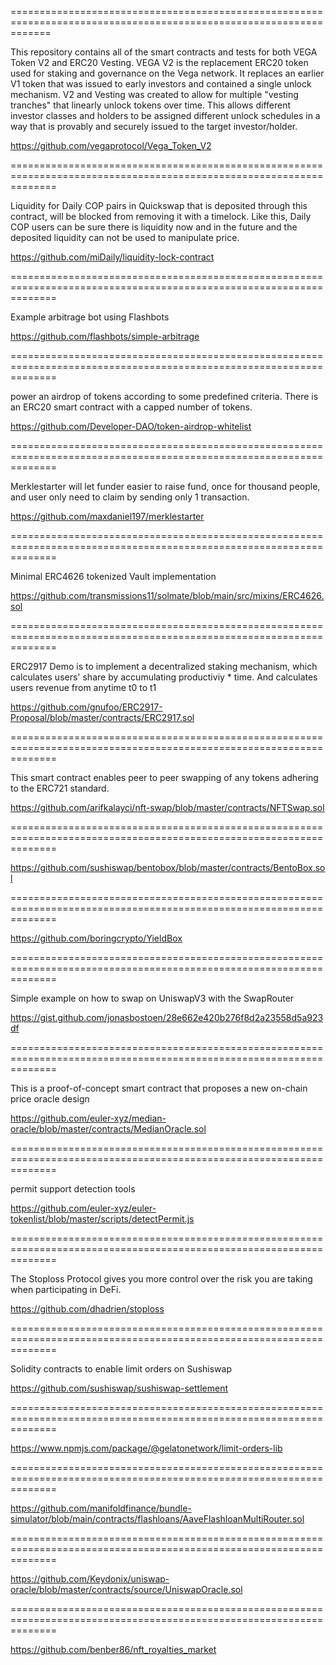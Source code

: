 ===================================================================================================================

This repository contains all of the smart contracts and tests for both VEGA Token V2 and ERC20 Vesting. VEGA V2 is the replacement ERC20 token used for staking and governance on the Vega network. It replaces an earlier V1 token that was issued to early investors and contained a single unlock mechanism. V2 and Vesting was created to allow for multiple "vesting tranches" that linearly unlock tokens over time. This allows different investor classes and holders to be assigned different unlock schedules in a way that is provably and securely issued to the target investor/holder.

https://github.com/vegaprotocol/Vega_Token_V2

====================================================================================================================

Liquidity for Daily COP pairs in Quickswap that is deposited through this contract, will be blocked from removing it with a timelock. Like this, Daily COP users can be sure there is liquidity now and in the future and the deposited liquidity can not be used to manipulate price.

https://github.com/miDaily/liquidity-lock-contract

====================================================================================================================

Example arbitrage bot using Flashbots

https://github.com/flashbots/simple-arbitrage

====================================================================================================================

power an airdrop of tokens according to some predefined criteria. There is an ERC20 smart contract with a capped number of tokens.

https://github.com/Developer-DAO/token-airdrop-whitelist

====================================================================================================================

Merklestarter will let funder easier to raise fund, once for thousand people, and user only need to claim by sending only 1 transaction.

https://github.com/maxdaniel197/merklestarter

====================================================================================================================

Minimal ERC4626 tokenized Vault implementation

https://github.com/transmissions11/solmate/blob/main/src/mixins/ERC4626.sol

====================================================================================================================

ERC2917 Demo is to implement a decentralized staking mechanism, which calculates users' share by accumulating productiviy * time. And calculates users revenue from anytime t0 to t1

https://github.com/gnufoo/ERC2917-Proposal/blob/master/contracts/ERC2917.sol

====================================================================================================================

This smart contract enables peer to peer swapping of any tokens adhering to the ERC721 standard.

https://github.com/arifkalayci/nft-swap/blob/master/contracts/NFTSwap.sol

====================================================================================================================

https://github.com/sushiswap/bentobox/blob/master/contracts/BentoBox.sol

====================================================================================================================

https://github.com/boringcrypto/YieldBox

====================================================================================================================

Simple example on how to swap on UniswapV3 with the SwapRouter

https://gist.github.com/jonasbostoen/28e662e420b276f8d2a23558d5a923df

====================================================================================================================

This is a proof-of-concept smart contract that proposes a new on-chain price oracle design

https://github.com/euler-xyz/median-oracle/blob/master/contracts/MedianOracle.sol

====================================================================================================================

permit support detection tools

https://github.com/euler-xyz/euler-tokenlist/blob/master/scripts/detectPermit.js

====================================================================================================================

The Stoploss Protocol gives you more control over the risk you are taking when participating in DeFi.

https://github.com/dhadrien/stoploss

====================================================================================================================

Solidity contracts to enable limit orders on Sushiswap

https://github.com/sushiswap/sushiswap-settlement

====================================================================================================================

https://www.npmjs.com/package/@gelatonetwork/limit-orders-lib

====================================================================================================================

https://github.com/manifoldfinance/bundle-simulator/blob/main/contracts/flashloans/AaveFlashloanMultiRouter.sol

====================================================================================================================

https://github.com/Keydonix/uniswap-oracle/blob/master/contracts/source/UniswapOracle.sol

====================================================================================================================

https://github.com/benber86/nft_royalties_market
